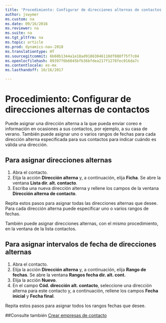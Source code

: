 ```yaml
---
title: 'Procedimiento: Configurar de direcciones alternas de contactos'
author: jswymer
ms.custom: na
ms.date: 09/16/2016
ms.reviewer: na
ms.suite: na
ms.tgt_pltfrm: na
ms.topic: article
ms.prod: dynamics-nav-2018
ms.translationtype: HT
ms.sourcegitcommit: 6b60b1344a1e18ad91863046110df880f75f7c04
ms.openlocfilehash: 89397f6b6045bfb36bfdea217f1278fec016da7c
ms.contentlocale: es-mx
ms.lasthandoff: 10/16/2017

---
```

# <a name="how-to-set-up-alternative-addresses-for-contacts"></a>Procedimiento: Configurar de direcciones alternas de contactos
Puede asignar una dirección alterna a la que pueda enviar coreo e información en ocasiones a sus contactos, por ejemplo, a su casa de verano. También puede asignar uno o varios rangos de fechas para cada dirección alterna especificada para sus contactos para indicar cuándo es válida una dirección.

## <a name="to-assign-an-alternative-address"></a>Para asignar direcciones alternas
1. Abra el contacto.
2. Elija la acción **Dirección alterna** y, a continuación, elija **Ficha**. Se abre la ventana **Lista dir. alt. contacto**.
3. Escriba una nueva dirección alterna y rellene los campos de la ventana **Dirección alterna de contacto**.

Repita estos pasos para asignar todas las direcciones alternas que desee. Para cada dirección alterna puede especificar uno o varios rangos de fechas.

También puede asignar direcciones alternas, con el mismo procedimiento, en la ventana de la lista contactos.

## <a name="to-assign-an-alternative-address-date-range"></a>Para asignar intervalos de fecha de direcciones alternas
1. Abra el contacto.
2. Elija la acción **Dirección alterna** y, a continuación, elija **Rango de fechas**. Se abre la ventana **Rangos fecha dir. alt. cont.**
3. Elija la acción **Nuevo**.
4. En el campo **Cód. dirección alt. contacto**, seleccione una dirección alterna para este contacto y, a continuación, rellene los campos **Fecha inicial** y **Fecha final**.

Repita estos pasos para asignar todos los rangos fechas que desee.

##<a name="see-also"></a>Consulte también
[Crear empresas de contacto](marketing-create-contact-companies.md)

